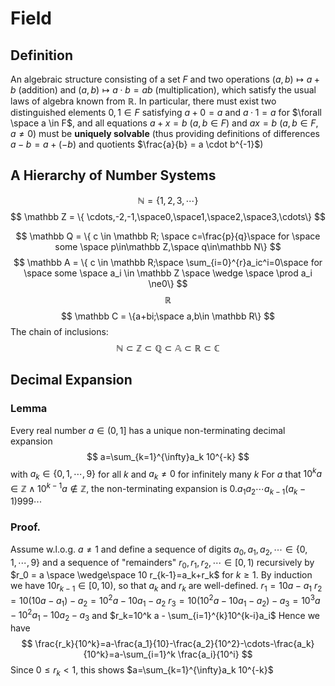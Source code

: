 # Field
## Definition
An algebraic structure consisting of a set $F$ and two operations $(a, b) \mapsto a + b$  (addition) and $(a, b) \mapsto a\cdot  b = ab$ (multiplication), which satisfy the usual laws of algebra known from $\mathbb{R}$. 
In particular, there must exist two distinguished elements $0, 1 \in F$ satisfying $a + 0 = a$ and $a · 1 = a$ for  $\forall \space a \in F$, and all equations $a + x = b$ ($a, b \in F$) and $ax = b$ ($a, b \in F, a \neq 0$) must be **uniquely solvable** (thus providing definitions of differences $a - b = a + (-b)$ and quotients $\frac{a}{b} = a \cdot b^{-1}$)
## A Hierarchy of Number Systems
$$\mathbb N = \{{1,2,3,\cdots} \}$$
$$
	\mathbb Z  = \{ \cdots,-2,-1,\space0,\space1,\space2,\space3,\cdots\}
$$

$$
\mathbb Q = \{ c \in \mathbb R; \space c=\frac{p}{q}\space for \space some \space p\in\mathbb Z,\space q\in\mathbb N\}
$$
$$
\mathbb A = \{ c \in \mathbb R;\space \sum_{i=0}^{r}a_ic^i=0\space for \space some \space a_i \in \mathbb Z \space \wedge \space \prod a_i \ne0\}
$$
$$
\mathbb R
$$
$$
\mathbb C = \{a+bi;\space a,b\in \mathbb R\}
$$
The chain of inclusions:
$$
\mathbb N \subset \mathbb Z \subset \mathbb Q \subset \mathbb A \subset \mathbb R \subset \mathbb C
$$
## Decimal Expansion
### Lemma
Every real number $a\in (0,1]$ has a unique non-terminating decimal expansion $$ a=\sum_{k=1}^{\infty}a_k 10^{-k} $$with $a_k \in \{0,1,\cdots, 9\}$ for all $k$ and $a_k\ne 0$ for infinitely many $k$ 
For $a$ that $10^k a \in\mathbb Z \wedge 10^{k-1} a \notin \mathbb Z$, the non-terminating expansion is $0. a_1 a_2 \cdots a_{k-1}(a_k-1) 999\cdots$
### Proof.
Assume w.l.o.g. $a\ne 1$ and define a sequence of digits $a_0, a_1, a_2,\cdots \in\{0,1,\cdots, 9\}$ and a sequence of "remainders" $r_0, r_1, r_2,\cdots \in [0,1)$ recursively by $r_0 = a \space \wedge\space 10 r_{k-1}=a_k+r_k$ for $k\ge 1$. By induction we have $10 r_{k-1} \in [0,10)$, so that $a_k$ and $r_k$ are well-defined.
$r_1 = 10 a-a_1$
$r_2=10 (10 a-a_1)-a_2=10^2 a-10 a_1-a_2$
$r_3=10 (10^2 a-10 a_1-a_2)-a_3=10^3 a-10^2 a_1-10 a_2-a_3$ and
$r_k=10^k a - \sum_{i=1}^{k}10^{k-i}a_i$
Hence we have$$
\frac{r_k}{10^k}=a-\frac{a_1}{10}-\frac{a_2}{10^2}-\cdots-\frac{a_k}{10^k}=a-\sum_{i=1}^k \frac{a_i}{10^i}
$$ Since $0\le r_k < 1$, this shows $a=\sum_{k=1}^{\infty}a_k 10^{-k}$

